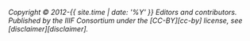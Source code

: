 _Copyright © 2012-{{ site.time | date: '%Y' }} Editors and contributors. Published by the IIIF Consortium under the [CC-BY][cc-by] license, see [disclaimer][disclaimer]._